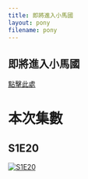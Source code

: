 ```yaml
---
title: 即將進入小馬國
layout: pony
filename: pony
--- 
```


## 即將進入小馬國
[點擊此處](https://hdx3.blogspot.com/2012/03/my-little-pony-friendship-is-magic_21.html)

# 本次集數
## S1E20 
[![S1E20](https://static.wikia.nocookie.net/mlp/images/9/9f/Fluttershy_happy_S1E20.png)](https://static.wikia.nocookie.net/mlp/images/9/9f/Fluttershy_happy_S1E20.png)
